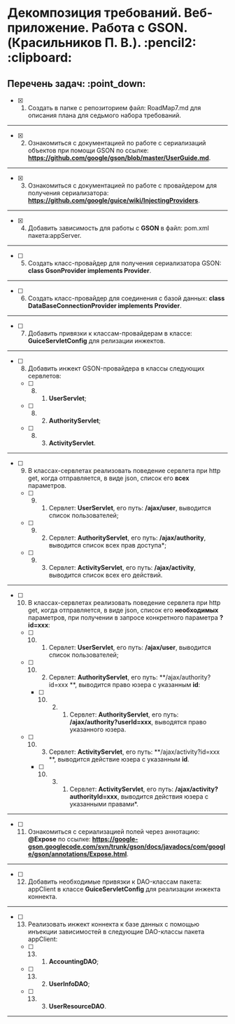 <h1>Декомпозиция требований. Веб-приложение. Работа с GSON. (Красильников П. В.). :pencil2: :clipboard:</h1>
<h2>Перечень задач: :point_down:</h2>

  - [x] 1. Создать в папке с репозиторием файл: RoadMap7.md для описания плана для седьмого набора требований.

<hr>

  - [x] 2. Ознакомиться с документацией по работе с сериализаций объектов при помощи GSON по ссылке: **https://github.com/google/gson/blob/master/UserGuide.md**.

<hr>

  - [x] 3. Ознакомиться с документацией по работе с провайдером для получения сериализатора: **https://github.com/google/guice/wiki/InjectingProviders**.

<hr>

  - [x] 4. Добавить зависимость для работы с **GSON** в файл: pom.xml пакета:appServer.

<hr>

  - [ ] 5. Создать класс-провайдер для получения сериализатора GSON: **class GsonProvider implements Provider<Gson>**.

<hr>

  - [ ] 6. Создать класс-провайдер для cоединения с базой данных: **class DataBaseConnectionProvider implements Provider<Connection>**.

<hr>

  - [ ] 7. Добавить привязки к классам-провайдерам в классе: **GuiceServletConfig** для релизации инжектов.

<hr>

  - [ ] 8. Добавить инжект GSON-провайдера в классы следующих сервлетов:

    - [ ] 8. 1. **UserServlet**;

    - [ ] 8. 2. **AuthorityServlet**;

    - [ ] 8. 3. **ActivityServlet**.

<hr>

  - [ ] 9. В классах-сервлетах реализовать поведение сервлета при http get, когда отправляется, в виде json, список его **всех** параметров.

    - [ ] 9. 1. Сервлет: **UserServlet**, его путь: **/ajax/user**, выводится список пользователей;

    - [ ] 9. 2. Сервлет: **AuthorityServlet**, его путь: **/ajax/authority**, выводится список всех прав доступа*;

    - [ ] 9. 3. Сервлет: **ActivityServlet**, его путь: **/ajax/activity**, выводится список всех его действий.

<hr>

  - [ ] 10. В классах-сервлетах реализовать поведение сервлета при http get, когда отправляется, в виде json, список его **необходимых** параметров, при получении в запросе конкретного параметра **?id=xxx**:

    - [ ] 10. 1. Сервлет: **UserServlet**, его путь: **/ajax/user**, выводится список пользователей;

    - [ ] 10. 2. Сервлет: **AuthorityServlet**, его путь: **/ajax/authority?id=xxx **, выводится право юзера с указанным **id**:

        - [ ] 10. 2. 1. Сервлет: **AuthorityServlet**, его путь: **/ajax/authority?userId=xxx**, выводятся право указанного юзера.

    - [ ] 10. 3. Сервлет: **ActivityServlet**, его путь: **/ajax/activity?id=xxx **, выводится действие юзера с указанным **id**.

        - [ ] 10. 3. 1. Сервлет: **ActivityServlet**, его путь: **/ajax/activity?authorityId=xxx**, выводится действия юзера с указанными правами*.

<hr>

  - [ ] 11. Ознакомиться с сериализацией полей через аннотацию: **@Expose** по ссылке: **https://google-gson.googlecode.com/svn/trunk/gson/docs/javadocs/com/google/gson/annotations/Expose.html**.

<hr>

  - [ ] 12. Добавить необходимые привязки к DAO-классам пакета: appClient в классе **GuiceServletConfig**
  для реализации инжекта коннекта.

<hr>

  - [ ] 13. Реализовать инжект коннекта к базе данных с помощью инъекции зависимостей в следующие DAO-классы пакета appClient:

    - [ ] 13. 1. **AccountingDAO**;

    - [ ] 13. 2. **UserInfoDAO**;

    - [ ] 13. 3. **UserResourceDAO**.

<hr>